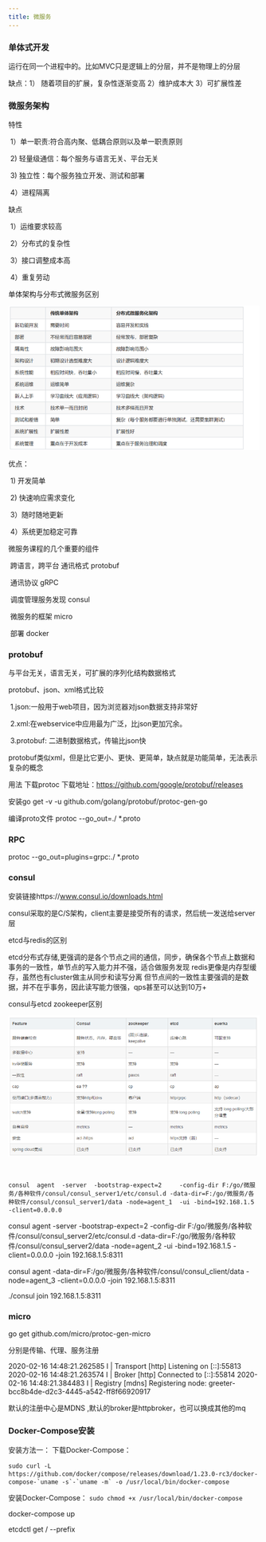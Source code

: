 ```yaml
---
title: 微服务
---
```


### 单体式开发

运行在同一个进程中的。比如MVC只是逻辑上的分层，并不是物理上的分层

缺点：1） 随着项目的扩展，复杂性逐渐变高   2）维护成本大    3）可扩展性差





### 微服务架构

特性

​	1）单一职责:符合高内聚、低耦合原则以及单一职责原则

​	2) 轻量级通信：每个服务与语言无关、平台无关

​	3) 独立性：每个服务独立开发、测试和部署

​	4）进程隔离

缺点

​	1）运维要求较高

​	2）分布式的复杂性

​	3）接口调整成本高

​	4）重复劳动

单体架构与分布式微服务区别

![](assets/img/aloneandmirco.png)

优点：

​	1) 开发简单

​	2) 快速响应需求变化

​	3）随时随地更新

​	4）系统更加稳定可靠



微服务课程的几个重要的组件

​	跨语言，跨平台 通讯格式 protobuf

​	通讯协议 gRPC

​	调度管理服务发现 consul

​	微服务的框架 micro

​	部署 docker



### protobuf

与平台无关，语言无关，可扩展的序列化结构数据格式

protobuf、json、xml格式比较

​	1.json:一般用于web项目，因为浏览器对json数据支持非常好

​	2.xml:在webservice中应用最为广泛，比json更加冗余。

​	3.protobuf:  二进制数据格式，传输比json快

protobuf类似xml，但是比它更小、更快、更简单，缺点就是功能简单，无法表示复杂的概念



用法
下载protoc  下载地址：https://github.com/google/protobuf/releases

安装go get -v -u github.com/golang/protobuf/protoc-gen-go

编译proto文件 protoc --go_out=./  *.proto 



### RPC

 protoc --go_out=plugins=grpc:./  *.proto 



### consul

 

安装链接https://www.consul.io/downloads.html 

consul采取的是C/S架构，client主要是接受所有的请求，然后统一发送给server层

etcd与redis的区别

etcd分布式存储,更强调的是各个节点之间的通信，同步，确保各个节点上数据和事务的一致性，单节点的写入能力并不强，适合做服务发现
redis更像是内存型缓存，虽然也有cluster做主从同步和读写分离
但节点间的一致性主要强调的是数据，并不在乎事务，因此读写能力很强，qps甚至可以达到10万+

consul与etcd zookeeper区别

![](assets/img/consulandetcd.png)

​	

	consul  agent  -server  -bootstrap-expect=2     -config-dir F:/go/微服务/各种软件/consul/consul_server1/etc/consul.d -data-dir=F:/go/微服务/各种软件/consul/consul_server1/data -node=agent_1  -ui -bind=192.168.1.5  -client=0.0.0.0



consul  agent  -server  -bootstrap-expect=2     -config-dir F:/go/微服务/各种软件/consul/consul_server2/etc/consul.d -data-dir=F:/go/微服务/各种软件/consul/consul_server2/data -node=agent_2  -ui -bind=192.168.1.5  -client=0.0.0.0 -join 192.168.1.5:8311



consul  agent  -data-dir=F:/go/微服务/各种软件/consul/consul_client/data  -node=agent_3     -client=0.0.0.0 -join 192.168.1.5:8311

./consul join 192.168.1.5:8311



### micro



 go get github.com/micro/protoc-gen-micro

分别是传输、代理、服务注册

2020-02-16 14:48:21.262585 I | Transport [http] Listening on [::]:55813
2020-02-16 14:48:21.263574 I | Broker [http] Connected to [::]:55814
2020-02-16 14:48:21.384483 I | Registry [mdns] Registering node: greeter-bcc8b4de-d2c3-4445-a542-ff8f66920917



默认的注册中心是MDNS ,默认的broker是httpbroker，也可以换成其他的mq

### Docker-Compose安装

安装方法一：
下载Docker-Compose：

```
sudo curl -L https://github.com/docker/compose/releases/download/1.23.0-rc3/docker-compose-`uname -s`-`uname -m` -o /usr/local/bin/docker-compose
```

安装Docker-Compose：
`sudo chmod +x /usr/local/bin/docker-compose`

docker-compose up







etcdctl get / --prefix